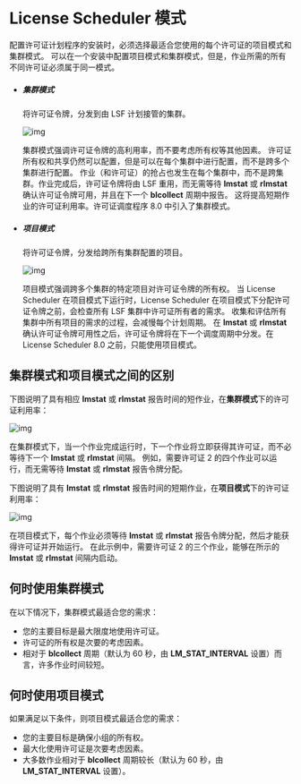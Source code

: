 # License Scheduler 模式

配置许可证计划程序的安装时，必须选择最适合您使用的每个许可证的项目模式和集群模式。 可以在一个安装中配置项目模式和集群模式，但是，作业所需的所有不同许可证必须属于同一模式。

- ##### 集群模式

  将许可证令牌，分发到由 LSF 计划接管的集群。

  ![img](https://www.ibm.com/support/knowledgecenter/SSWRJV_10.1.0/license_scheduler/cluster_mode_ls.jpg)

  集群模式强调许可证令牌的高利用率，而不要考虑所有权等其他因素。 许可证所有权和共享仍然可以配置，但是可以在每个集群中进行配置，而不是跨多个集群进行配置。 作业（和许可证）的抢占也发生在每个集群中，而不是跨集群。作业完成后，许可证令牌将由 LSF 重用，而无需等待 **lmstat** 或 **rlmstat** 确认许可证令牌可用，并且在下一个 **blcollect** 周期中报告。 这将提高短期作业的许可证利用率。许可证调度程序 8.0 中引入了集群模式。

- ##### 项目模式

  将许可证令牌，分发给跨所有集群配置的项目。
  
  ![img](https://www.ibm.com/support/knowledgecenter/SSWRJV_10.1.0/license_scheduler/proj_mode_ls.jpg)
  
  项目模式强调跨多个集群的特定项目对许可证令牌的所有权。 当 License Scheduler 在项目模式下运行时，License Scheduler 在项目模式下分配许可证令牌之前，会检查所有 LSF 集群中许可证所有者的需求。 收集和评估所有集群中所有项目的需求的过程，会减慢每个计划周期。 在 **lmstat** 或 **rlmstat** 确认许可证令牌可用性之后，许可证令牌将在下一个调度周期中分发。在 License Scheduler 8.0 之前，只能使用项目模式。

## 集群模式和项目模式之间的区别

下图说明了具有相应 **lmstat** 或 **rlmstat** 报告时间的短作业，在**集群模式**下的许可证利用率：

![img](https://www.ibm.com/support/knowledgecenter/SSWRJV_10.1.0/license_scheduler/ls_cluster_mode_alloc.jpg)

在集群模式下，当一个作业完成运行时，下一个作业将立即获得其许可证，而不必等待下一个 **lmstat** 或 **rlmstat** 间隔。 例如，需要许可证 2 的四个作业可以运行，而无需等待 **lmstat** 或 **rlmstat** 报告令牌分配。

下图说明了具有 **lmstat** 或 **rlmstat** 报告时间的短期作业，在**项目模式**下的许可证利用率：

![img](https://www.ibm.com/support/knowledgecenter/SSWRJV_10.1.0/license_scheduler/ls_project_mode_alloc.jpg)

在项目模式下，每个作业必须等待 **lmstat** 或 **rlmstat** 报告令牌分配，然后才能获得许可证并开始运行。 在此示例中，需要许可证 2 的三个作业，能够在所示的 **lmstat** 或 **rlmstat** 间隔内启动。

## 何时使用集群模式

在以下情况下，集群模式最适合您的需求：

- 您的主要目标是最大限度地使用许可证。
- 许可证的所有权是次要的考虑因素。
- 相对于 **blcollect** 周期（默认为 60 秒，由 **LM_STAT_INTERVAL** 设置）而言，许多作业时间较短。

## 何时使用项目模式

如果满足以下条件，则项目模式最适合您的需求：

- 您的主要目标是确保小组的所有权。
- 最大化使用许可证是次要考虑因素。
- 大多数作业相对于 **blcollect** 周期较长（默认为 60 秒，由 **LM_STAT_INTERVAL** 设置）。
